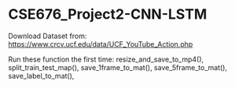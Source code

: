 # CSE676_Project2-CNN-LSTM

Download Dataset from:
https://www.crcv.ucf.edu/data/UCF_YouTube_Action.php

Run these function the first time:
resize_and_save_to_mp4(), 
split_train_test_map(),
save_1frame_to_mat(),
save_5frame_to_mat(),
save_label_to_mat(),

